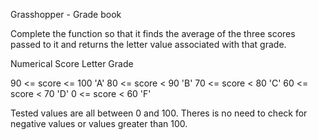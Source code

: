 Grasshopper - Grade book

Complete the function so that it finds the average of the three scores passed to it and returns the letter value associated with that grade.

Numerical Score	Letter Grade

90 <= score <= 100	'A'
80 <= score < 90	'B'
70 <= score < 80	'C'
60 <= score < 70	'D'
0 <= score < 60	'F'

Tested values are all between 0 and 100. Theres is no need to check for negative values or values greater than 100.
